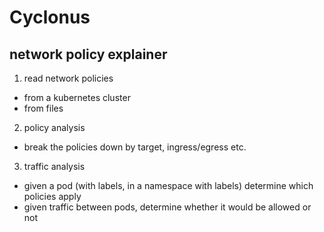 # Cyclonus

## network policy explainer

1. read network policies

 - from a kubernetes cluster
 - from files
 
2. policy analysis

 - break the policies down by target, ingress/egress etc.

3. traffic analysis

 - given a pod (with labels, in a namespace with labels) determine which policies apply
 - given traffic between pods, determine whether it would be allowed or not

